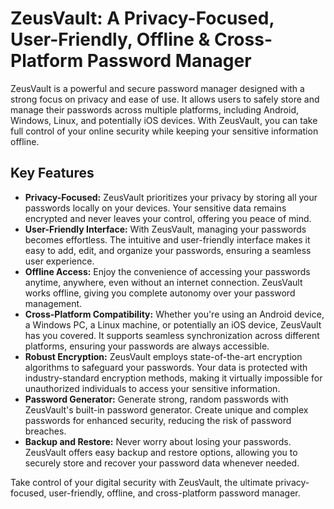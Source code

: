 # ZeusVault: A Privacy-Focused, User-Friendly, Offline & Cross-Platform Password Manager

ZeusVault is a powerful and secure password manager designed with a strong focus on privacy and ease of use. It allows users to safely store and manage their passwords across multiple platforms, including Android, Windows, Linux, and potentially iOS devices. With ZeusVault, you can take full control of your online security while keeping your sensitive information offline.

## Key Features

- **Privacy-Focused:** ZeusVault prioritizes your privacy by storing all your passwords locally on your devices. Your sensitive data remains encrypted and never leaves your control, offering you peace of mind.
- **User-Friendly Interface:** With ZeusVault, managing your passwords becomes effortless. The intuitive and user-friendly interface makes it easy to add, edit, and organize your passwords, ensuring a seamless user experience.
- **Offline Access:** Enjoy the convenience of accessing your passwords anytime, anywhere, even without an internet connection. ZeusVault works offline, giving you complete autonomy over your password management.
- **Cross-Platform Compatibility:** Whether you're using an Android device, a Windows PC, a Linux machine, or potentially an iOS device, ZeusVault has you covered. It supports seamless synchronization across different platforms, ensuring your passwords are always accessible.
- **Robust Encryption:** ZeusVault employs state-of-the-art encryption algorithms to safeguard your passwords. Your data is protected with industry-standard encryption methods, making it virtually impossible for unauthorized individuals to access your sensitive information.
- **Password Generator:** Generate strong, random passwords with ZeusVault's built-in password generator. Create unique and complex passwords for enhanced security, reducing the risk of password breaches.
- **Backup and Restore:** Never worry about losing your passwords. ZeusVault offers easy backup and restore options, allowing you to securely store and recover your password data whenever needed.

Take control of your digital security with ZeusVault, the ultimate privacy-focused, user-friendly, offline, and cross-platform password manager.
